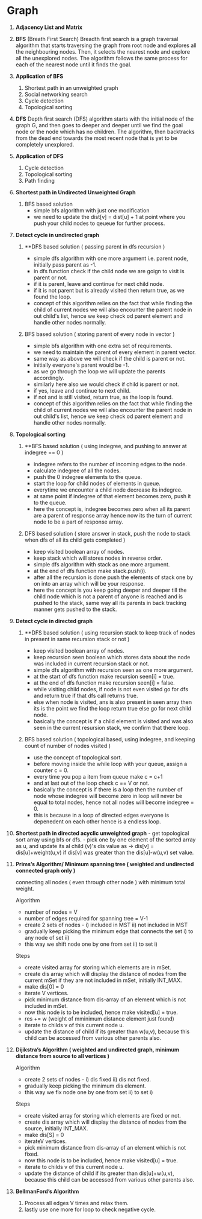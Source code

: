 # Graph

1. **Adjacency List and Matrix**
    
2. **BFS** (Breath First Search)
    Breadth first search is a graph traversal algorithm that starts traversing the graph from root node and explores all the neighbouring nodes. Then, it selects the nearest node and explore all the unexplored nodes. The algorithm follows the same process for each of the nearest node until it finds the goal.
    
3. **Application of BFS**
    1. Shortest path in an unweighted graph
    2. Social networking search
    3. Cycle detection
    4. Topological sorting
    
4. **DFS**
    Depth first search (DFS) algorithm starts with the initial node of the graph G, and then goes to deeper and deeper until we find the goal node or the node which has no children. The algorithm, then backtracks from the dead end towards the most recent node that is yet to be completely unexplored.
    
5. **Application of DFS**
    1. Cycle detection
    2. Topological sorting
    3. Path finding
    
6. **Shortest path in Undirected Unweighted Graph**
    1. BFS based solution
        - simple bfs algorithm with just one modification
        - we need to update the dist[v] = dist[u] + 1 at point where you push your child nodes to qeueue for further process.
    
7. **Detect cycle in undirected graph**
    1. **DFS based solution ( passing parent in dfs recursion )
        - simple dfs algorithm with one more argument i.e. parent node, initially pass parent as -1.
        - in dfs function check if the child node we are goign to visit is parent or not.
        - if it is parent, leave and continue for next child node.
        - if it is not parent but is already visited then return true, as we found the loop.
        - concept of this algorithm relies on the fact that while finding the child of current nodes we will also encounter the parent node in out child's list, hence we keep check od parent element and handle other nodes normally.

    2. BFS based solution ( storing parent of every node in vector )
        - simple bfs algorithm with one extra set of requirements.
        - we need to maintain the parent of every element in parent vector.
        - same way as above we will check if the child is parent or not.
        - initially everyone's parent would be -1.
        - as we go through the loop we will update the parents accordingly.
        - similarly here also we would check if child is parent or not.
        - if yes, leave and continue to next child.
        - if not and is still visited, return true, as the loop is found.
        - concept of this algorithm relies on the fact that while finding the child of current nodes we will also encounter the parent node in out child's list, hence we keep check od parent element and handle other nodes normally.
    
8. **Topological sorting**
    1. **BFS based solution ( using indegree, and pushing to answer at indegree == 0 )
        - indegree refers to the number of incoming edges to the node.
        - calculate indegree of all the nodes.
        - push the 0 indegree elements to the queue.
        - start the loop for child nodes of elements in queue.
        - everytime we encounter a child node decrease its indegree.
        - at same point if indegree of that element becomes zero, push it to the queue.
        - here the concept is, indegree becomes zero when all its parent are a parent of response array hence now its the turn of current node to be a part of response array.

    2. DFS based solution ( store answer in stack, push the node to stack when dfs of all its child gets completed )
        - keep visited boolean array of nodes.
        - keep stack which will stores nodes in reverse order.
        - simple dfs algorithm with stack as one more argument.
        - at the end of dfs function make stack.push(i).
        - after all the recursion is done push the elements of stack one by on into an array which will be your response.
        - here the concept is you keep going deeper and deeper till the child node which is not a parent of anyone is reached and is pushed to the stack, same way all its parents in back tracking manner gets pushed to the stack.
    
9. **Detect cycle in directed graph**
    1. **DFS based solution ( using recursion stack to keep track of nodes in present in same recursion stack or not )
        - keep visited boolean array of nodes.
        - keep recursion seen boolean which stores data about the node was included in current recursion stack or not.
        - simple dfs algorithm with recursion seen as one more argument.
        - at the start of dfs function make recursion seen[i] = true.
        - at the end of dfs function make recursion seen[i] = false.
        - while visiting child nodes, if node is not even visited go for dfs and return true if that dfs call returns true.
        - else when node is visited, ans is also present in seen array then its is the point we find the loop return true else go for next child node.
        - basically the concept is if a child element is visited and was also seen in the current resursion stack, we confirm that there loop. 

    2. BFS based solution ( topological based, using indegree, and keeping count  of number of nodes visited )
        - use the concept of topological sort.
        - before moving inside the while loop with your queue, assign a counter c = 0.
        - every time you pop a item from queue make c = c+1
        - and at last out of the loop check c == V or not.
        - basically the concept is if there is a loop then the number of node whose indegree will become zero in loop will never be equal to total nodes, hence not all nodes will become indegree = 0.
        - this is because in a loop of directed edges everyone is depenedent on each other hence is a endless loop.
    
10. **Shortest path in directed acyclic unweighted graph**
        - get topological sort array using bfs or dfs.
        - pick one by one element of the sorted array as u, and update its al child (v)'s dis value as -> dis[v] = dis[u]+weight(u,v) if dis[v] was greater than the dis[u]-w(u,v) set value.

    
11. **Prims’s Algorithm/ Minimum spanning tree ( weighted and undirected connected graph only )**
    
    connecting all nodes ( even through other node ) with minimum total weight.
    
    Algorithm
    
    - number of nodes = V
    - number of edges required for spanning tree = V-1
    - create 2 sets of nodes - i) included in MST ii) not included in MST
    - gradually keep picking the minimum edge that connects the set i) to any node of set ii)
    - this way we shift node one by one from set ii) to set i)

    Steps
    - create visited array for storing which elements are in mSet.
    - create dis array which will display the distance of nodes from the current mSet if they are not included in mSet,  initially INT_MAX.
    - make dis[0] = 0 
    - iterate V vertices.
    - pick minimum distance from dis-array of an element which is not included in mSet.
    - now this node is to be included, hence make visited[u] = true.
    - res += w (weight of mminimum distance element just found)
    - iterate to childs v of this current node u.
    - update the distance of child if its greater than w(u,v), because this child can be accessed from various other parents also.
    
12. **Dijikstra’s Algorithm ( weighted and undirected graph, minimum distance from source to all vertices )**

    Algorithm
    
    - create 2 sets of nodes - i) dis fixed ii) dis not fixed.
    - gradually keep picking the minimum dis element.
    - this way we fix node one by one from set ii) to set i)

    Steps
    - create visited array for storing which elements are fixed or not.
    - create dis array which will display the distance of nodes from the source, initially INT_MAX.
    - make dis[S] = 0 
    - iterateV vertices.
    - pick minimum distance from dis-array of an element which is not fixed.
    - now this node is to be included, hence make visited[u] = true.
    - iterate to childs v of this current node u.
    - update the distance of child if its greater than dis[u]+w(u,v), because this child can be accessed from various other parents also.

    
13. **BellmanFord’s Algorithm**
    1. Process all edges V times and relax them.
    2. lastly use one more for loop to check negative cycle.